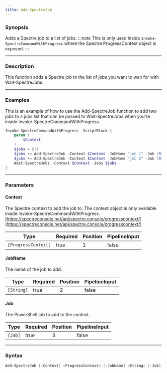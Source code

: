 ```yaml
---
title: Add-SpectreJob
---
```








### Synopsis
Adds a Spectre job to a list of jobs.
:::note
This is only used inside `Invoke-SpectreCommandWithProgress` where the Spectre ProgressContext object is exposed.
:::



---


### Description

This function adds a Spectre job to the list of jobs you want to wait for with Wait-SpectreJobs.



---


### Examples
This is an example of how to use the Add-SpectreJob function to add two jobs to a jobs list that can be passed to Wait-SpectreJobs when you're inside Invoke-SpectreCommandWithProgress.

```powershell
Invoke-SpectreCommandWithProgress -ScriptBlock {
    param (
        $Context
    )
    $jobs = @()
    $jobs += Add-SpectreJob -Context $Context -JobName "job 1" -Job (Start-Job { Start-Sleep -Seconds 5 })
    $jobs += Add-SpectreJob -Context $Context -JobName "job 2" -Job (Start-Job { Start-Sleep -Seconds 10 })
    Wait-SpectreJobs -Context $Context -Jobs $jobs
}
```


---


### Parameters
#### **Context**

The Spectre context to add the job to. The context object is only available inside Invoke-SpectreCommandWithProgress.
[https://spectreconsole.net/api/spectre.console/progresscontext/](https://spectreconsole.net/api/spectre.console/progresscontext/)






|Type               |Required|Position|PipelineInput|
|-------------------|--------|--------|-------------|
|`[ProgressContext]`|true    |1       |false        |



#### **JobName**

The name of the job to add.






|Type      |Required|Position|PipelineInput|
|----------|--------|--------|-------------|
|`[String]`|true    |2       |false        |



#### **Job**

The PowerShell job to add to the context.






|Type   |Required|Position|PipelineInput|
|-------|--------|--------|-------------|
|`[Job]`|true    |3       |false        |





---


### Syntax
```powershell
Add-SpectreJob [-Context] <ProgressContext> [-JobName] <String> [-Job] <Job> [<CommonParameters>]
```
